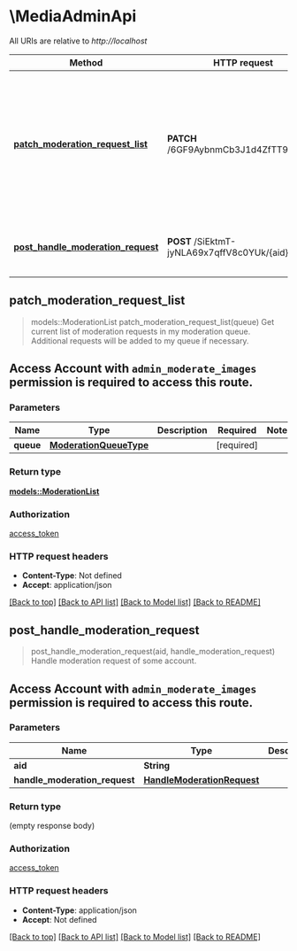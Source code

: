 # \MediaAdminApi

All URIs are relative to *http://localhost*

Method | HTTP request | Description
------------- | ------------- | -------------
[**patch_moderation_request_list**](MediaAdminApi.md#patch_moderation_request_list) | **PATCH** /6GF9AybnmCb3J1d4ZfTT95UoiSg | Get current list of moderation requests in my moderation queue. Additional requests will be added to my queue if necessary.
[**post_handle_moderation_request**](MediaAdminApi.md#post_handle_moderation_request) | **POST** /SiEktmT-jyNLA69x7qffV8c0YUk/{aid} | Handle moderation request of some account.



## patch_moderation_request_list

> models::ModerationList patch_moderation_request_list(queue)
Get current list of moderation requests in my moderation queue. Additional requests will be added to my queue if necessary.

## Access  Account with `admin_moderate_images` permission is required to access this route.  

### Parameters


Name | Type | Description  | Required | Notes
------------- | ------------- | ------------- | ------------- | -------------
**queue** | [**ModerationQueueType**](.md) |  | [required] |

### Return type

[**models::ModerationList**](ModerationList.md)

### Authorization

[access_token](../README.md#access_token)

### HTTP request headers

- **Content-Type**: Not defined
- **Accept**: application/json

[[Back to top]](#) [[Back to API list]](../README.md#documentation-for-api-endpoints) [[Back to Model list]](../README.md#documentation-for-models) [[Back to README]](../README.md)


## post_handle_moderation_request

> post_handle_moderation_request(aid, handle_moderation_request)
Handle moderation request of some account.

## Access  Account with `admin_moderate_images` permission is required to access this route.  

### Parameters


Name | Type | Description  | Required | Notes
------------- | ------------- | ------------- | ------------- | -------------
**aid** | **String** |  | [required] |
**handle_moderation_request** | [**HandleModerationRequest**](HandleModerationRequest.md) |  | [required] |

### Return type

 (empty response body)

### Authorization

[access_token](../README.md#access_token)

### HTTP request headers

- **Content-Type**: application/json
- **Accept**: Not defined

[[Back to top]](#) [[Back to API list]](../README.md#documentation-for-api-endpoints) [[Back to Model list]](../README.md#documentation-for-models) [[Back to README]](../README.md)

